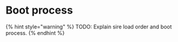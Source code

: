 # Boot process

{% hint style="warning" %}
TODO: Explain sire load order and boot process.
{% endhint %}


